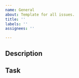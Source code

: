 ```yaml
---
name: General
about: Template for all issues.
title: ''
labels: ''
assignees: ''

---
```


## Description
<!-- What is this issue about? -->




## Task
<!-- What would you like for us to do? -->
